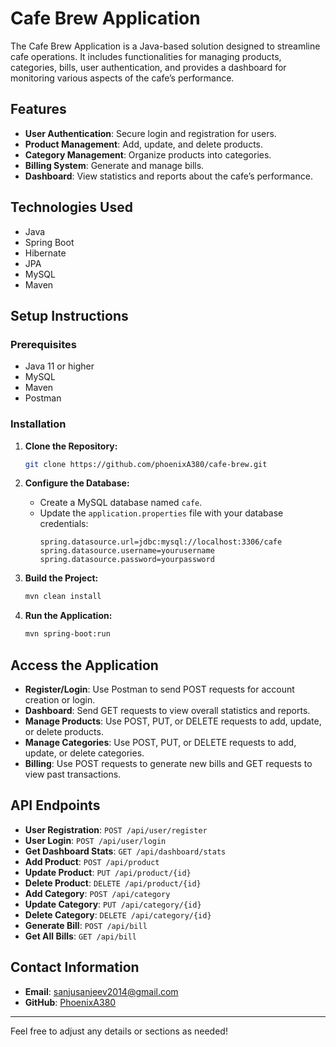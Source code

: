 # Cafe Brew Application

The Cafe Brew Application is a Java-based solution designed to streamline cafe operations. It includes functionalities for managing products, categories, bills, user authentication, and provides a dashboard for monitoring various aspects of the cafe’s performance.

## Features

- **User Authentication**: Secure login and registration for users.
- **Product Management**: Add, update, and delete products.
- **Category Management**: Organize products into categories.
- **Billing System**: Generate and manage bills.
- **Dashboard**: View statistics and reports about the cafe’s performance.

## Technologies Used

- Java
- Spring Boot
- Hibernate
- JPA
- MySQL
- Maven

## Setup Instructions

### Prerequisites

- Java 11 or higher
- MySQL
- Maven
- Postman

### Installation

1. **Clone the Repository:**
   ```bash
   git clone https://github.com/phoenixA380/cafe-brew.git
   ```
   

2. **Configure the Database:**
   - Create a MySQL database named `cafe`.
   - Update the `application.properties` file with your database credentials:
     ```properties
     spring.datasource.url=jdbc:mysql://localhost:3306/cafe
     spring.datasource.username=yourusername
     spring.datasource.password=yourpassword
     ```

3. **Build the Project:**
   ```bash
   mvn clean install
   ```

4. **Run the Application:**
   ```bash
   mvn spring-boot:run
   ```

## Access the Application

- **Register/Login**: Use Postman to send POST requests for account creation or login.
- **Dashboard**: Send GET requests to view overall statistics and reports.
- **Manage Products**: Use POST, PUT, or DELETE requests to add, update, or delete products.
- **Manage Categories**: Use POST, PUT, or DELETE requests to add, update, or delete categories.
- **Billing**: Use POST requests to generate new bills and GET requests to view past transactions.

## API Endpoints

- **User Registration**: `POST /api/user/register`
- **User Login**: `POST /api/user/login`
- **Get Dashboard Stats**: `GET /api/dashboard/stats`
- **Add Product**: `POST /api/product`
- **Update Product**: `PUT /api/product/{id}`
- **Delete Product**: `DELETE /api/product/{id}`
- **Add Category**: `POST /api/category`
- **Update Category**: `PUT /api/category/{id}`
- **Delete Category**: `DELETE /api/category/{id}`
- **Generate Bill**: `POST /api/bill`
- **Get All Bills**: `GET /api/bill`

## Contact Information

- **Email**: sanjusanjeev2014@gmail.com
- **GitHub**: [PhoenixA380](https://github.com/PhoenixA380)

---

Feel free to adjust any details or sections as needed!
